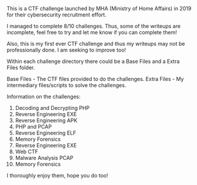 This is a CTF challenge launched by MHA (Ministry of Home Affairs) in 2019 for their cybersecurity recruitment effort.

I managed to complete 8/10 challenges. Thus, some of the writeups are incomplete, feel free to try and let me know if you can complete them!

Also, this is my first ever CTF challenge and thus my writeups may not be professionally done. I am seeking to improve too!

Within each challenge directory there could be a Base Files and a Extra Files folder.

Base Files - The CTF files provided to do the challenges.
Extra Files - My intermediary files/scripts to solve the challenges.

Information on the challenges:
1. Decoding and Decrypting PHP 
2. Reverse Engineering EXE
3. Reverse Engineering APK
4. PHP and PCAP
5. Reverse Engineering ELF
6. Memory Forensics
7. Reverse Engineering EXE
8. Web CTF
9. Malware Analysis PCAP
10. Memory Forensics

I thoroughly enjoy them, hope you do too!
